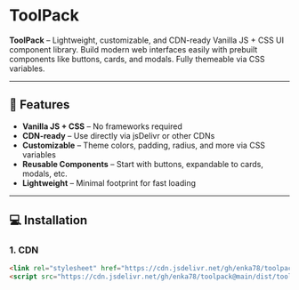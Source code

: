 # ToolPack

**ToolPack** – Lightweight, customizable, and CDN-ready Vanilla JS + CSS UI component library. Build modern web interfaces easily with prebuilt components like buttons, cards, and modals. Fully themeable via CSS variables.

---

## 🌟 Features

- **Vanilla JS + CSS** – No frameworks required
- **CDN-ready** – Use directly via jsDelivr or other CDNs
- **Customizable** – Theme colors, padding, radius, and more via CSS variables
- **Reusable Components** – Start with buttons, expandable to cards, modals, etc.
- **Lightweight** – Minimal footprint for fast loading

---

## 💻 Installation

### 1. CDN

```html
<link rel="stylesheet" href="https://cdn.jsdelivr.net/gh/enka78/toolpack@main/dist/toolpack.css">
<script src="https://cdn.jsdelivr.net/gh/enka78/toolpack@main/dist/toolpack.js" defer></script>
